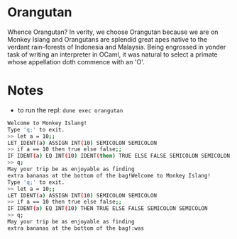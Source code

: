 # Orangutan

Whence Orangutan? In verity, we choose Orangutan because we are on Monkey Islang
and Orangutans are splendid great apes native to the verdant rain-forests of
Indonesia and Malaysia. Being engrossed in yonder task of writing an interpreter
in OCaml, it was natural to select a primate whose appellation doth commence with
an 'O'.

# Notes

- to run the repl: `dune exec orangutan`
``` bash
Welcome to Monkey Islang!
Type 'q;' to exit.
>> let a = 10;;
LET IDENT(a) ASSIGN INT(10) SEMICOLON SEMICOLON
>> if a == 10 then true else false;;
IF IDENT(a) EQ INT(10) IDENT(then) TRUE ELSE FALSE SEMICOLON SEMICOLON
>> q;
May your trip be as enjoyable as finding
extra bananas at the bottom of the bag!Welcome to Monkey Islang!
Type 'q;' to exit.
>> let a = 10;;
LET IDENT(a) ASSIGN INT(10) SEMICOLON SEMICOLON
>> if a == 10 then true else false;;
IF IDENT(a) EQ INT(10) THEN TRUE ELSE FALSE SEMICOLON SEMICOLON
>> q;
May your trip be as enjoyable as finding
extra bananas at the bottom of the bag!:was
```
